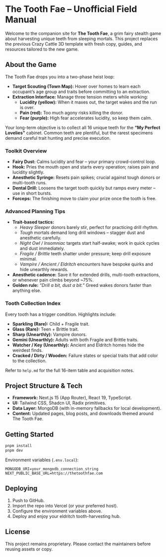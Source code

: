 # The Tooth Fae – Unofficial Field Manual

Welcome to the companion site for **The Tooth Fae**, a grim fairy stealth game about harvesting unique teeth from sleeping mortals. This project replaces the previous Crazy Cattle 3D template with fresh copy, guides, and resources tailored to the new game.

## About the Game

The Tooth Fae drops you into a two-phase heist loop:

- **Target Scouting (Town Map):** Hover over homes to learn each occupant’s age group and traits before committing to an extraction.
- **Extraction Interface:** Manage three tension meters while working:  
  - **Lucidity (yellow):** When it maxes out, the target wakes and the run is over.  
  - **Pain (red):** Too much agony risks killing the donor.  
  - **Fear (purple):** High fear accelerates lucidity, so keep them calm.  

Your long-term objective is to collect all 16 unique teeth for the **“My Perfect Lovelies”** cabinet. Common teeth are plentiful, but the rarest specimens demand careful trait hunting and precise execution.

### Toolkit Overview

- **Fairy Dust:** Calms lucidity and fear – your primary crowd-control loop.  
- **Hook:** Pries the mouth open and starts every operation; raises pain and lucidity slightly.  
- **Anesthetic Syringe:** Resets pain spikes; crucial against tough donors or multi-tooth runs.  
- **Dental Drill:** Loosens the target tooth quickly but ramps every meter – use in short bursts.  
- **Forceps:** The finishing move to claim your prize once the tooth is free.

### Advanced Planning Tips

- **Trait-based tactics:**  
  - *Heavy Sleeper* donors barely stir, perfect for practicing drill rhythm.  
  - *Tough* mortals demand long drill windows – stagger dust and anesthetic carefully.  
  - *Night Owl / Insomniac* targets start half-awake; work in quick cycles and dust immediately.  
  - *Fragile / Brittle* teeth shatter under pressure; keep drill exposure minimal.  
  - *Vampire / Ancient / Eldritch* encounters have bespoke quirks and hide unearthly rewards.
- **Anesthetic cadence:** Save it for extended drills, multi-tooth extractions, or whenever pain climbs beyond ~75%.
- **Golden rule:** *“Drill a bit, dust a bit.”* Greed wakes donors faster than anything else.

### Tooth Collection Index

Every tooth has a trigger condition. Highlights include:

- **Sparkling (Rare):** Child + Fragile trait.  
- **Glass (Rare):** Teen + Brittle trait.  
- **Sharp (Unearthly):** Vampire donors.  
- **Gemini (Unearthly):** Adults with both Fragile and Brittle traits.  
- **Watcher / Key (Unearthly):** Ancient and Eldritch homes hide the weirdest finds.  
- **Cracked / Dirty / Wooden:** Failure states or special traits that add color to the collection.

Refer to `help.md` for the full 16-item table and acquisition notes.

## Project Structure & Tech

- **Framework:** Next.js 15 (App Router), React 19, TypeScript.  
- **UI:** Tailwind CSS, Shadcn UI, Radix primitives.  
- **Data Layer:** MongoDB (with in-memory fallbacks for local development).  
- **Content:** Updated pages, blog posts, and downloads themed around The Tooth Fae.

## Getting Started

```bash
pnpm install
pnpm dev
```

Environment variables (`.env.local`):

```
MONGODB_URI=your_mongodb_connection_string
NEXT_PUBLIC_BASE_URL=https://thetoothfae.com
```

## Deploying

1. Push to GitHub.
2. Import the repo into Vercel (or your preferred host).
3. Configure the environment variables above.
4. Deploy and enjoy your eldritch tooth-harvesting hub.

## License

This project remains proprietary. Please contact the maintainers before reusing assets or copy.

